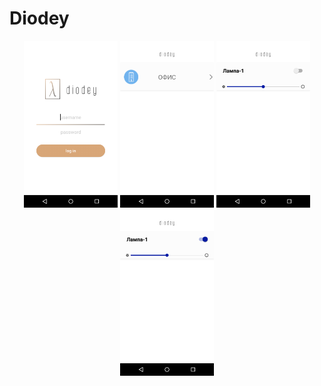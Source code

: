 # Diodey
<p align="center">
  <img src="images/1-screen.png" width="150"/>
  <img src="images/2-screen.png" width="150"/>
  <img src="images/3-screen.png" width="150"/>
  <img src="images/4-screen.png" width="150"/>
</p>
